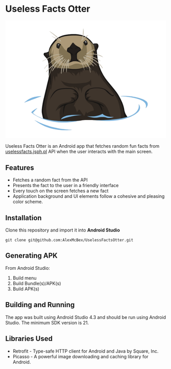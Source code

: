 # Useless Facts Otter

![Otter](./app/src/main/res/drawable/otter_image.png)

Useless Facts Otter is an Android app that fetches random fun facts from [uselessfacts.jsph.pl](https://uselessfacts.jsph.pl/) API when the user interacts with the main screen.

## Features

* Fetches a random fact from the API
* Presents the fact to the user in a friendly interface
* Every touch on the screen fetches a new fact
* Application background and UI elements follow a cohesive and pleasing color scheme.

## Installation

Clone this repository and import it into **Android Studio**
~~~
git clone git@github.com:AlexMcBex/UselessFactsOtter.git
~~~

## Generating APK

From Android Studio:

1. Build menu
2. Build Bundle(s)/APK(s)
3. Build APK(s)

## Building and Running

The app was built using Android Studio 4.3 and should be run using Android Studio. The minimum SDK version is 21.

## Libraries Used

- Retrofit - Type-safe HTTP client for Android and Java by Square, Inc.
- Picasso - A powerful image downloading and caching library for Android.


